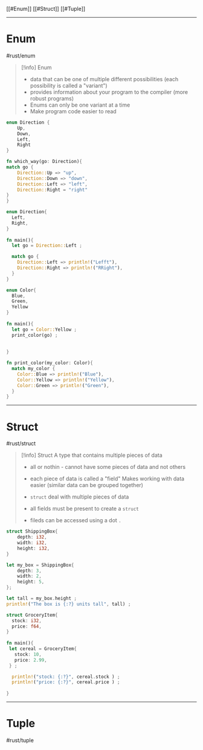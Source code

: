 [[#Enum]]
[[#Struct]]
[[#Tuple]]


----
# Enum
#rust/enum 
>[!info] Enum
>- data that can be one of multiple different possibilities (each possibility is called a "variant")
>- provides information about your program to the compiler (more robust programs)
>- Enums can only be one variant at a time
>- Make program code easier to read

```rust
enum Direction {
	Up,
	Down,
	Left,
	Right
}

fn which_way(go: Direction){
match go {
	Direction::Up => "up",
	Direction::Down => "down",
	Direction::Left => "left",
	Direction::Right = "right"
}
}

```

```rust
enum Direction{
  Left,
  Right,
}
  
fn main(){
  let go = Direction::Left ;

  match go {
    Direction::Left => println!("Lefft"),
    Direction::Right => println!("RRight"),
  }
}
```

```rust
enum Color{
  Blue,
  Green,
  Yellow
}
  
fn main(){
  let go = Color::Yellow ;
  print_color(go) ;
  
 
}

fn print_color(my_color: Color){
  match my_color {
    Color::Blue => println!("Blue"),
    Color::Yellow => println!("Yellow"),
    Color::Green => println!("Green"),
  }
}
```

---------
# Struct
#rust/struct

>[!info] Struct
>A type that contains multiple pieces of data
>	- all or nothin - cannot have some pieces of data and not others
>	-  each piece of data is called a "field"
>Makes working with data easier (similar data can be grouped together)
>
>- `struct` deal with multiple pieces of data
>- all fields must be present to create a `struct`
>- fileds can be accessed using a dot `.`
>


```rust
struct ShippingBox{
	depth: i32,
	width: i32,
	height: i32,
}

let my_box = ShippingBox{
	depth: 3,
	width: 2,
	height: 5,
};

let tall = my_box.height ;
println!("The box is {:?} units tall", tall) ;

```


```rust
struct GroceryItem{
  stock: i32,
  price: f64,
}
  
fn main(){
 let cereal = GroceryItem{
   stock: 10,
   price: 2.99,
 } ;

  println!("stock: {:?}", cereal.stock ) ;
  println!("price: {:?}", cereal.price ) ;
 
}
```

-----
# Tuple
#rust/tuple









